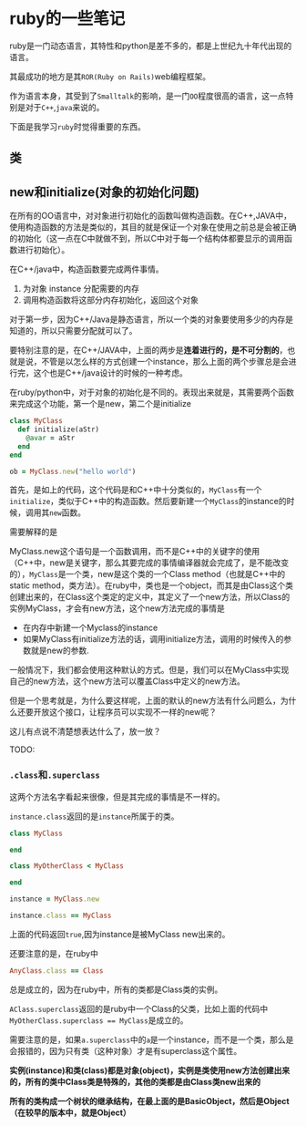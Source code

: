ruby的一些笔记
===

ruby是一门动态语言，其特性和python是差不多的，都是上世纪九十年代出现的语言。

其最成功的地方是其`ROR(Ruby on Rails)`web编程框架。

作为语言本身，其受到了`Smalltalk`的影响，是一门`OO`程度很高的语言，这一点特别是对于`C++`,`java`来说的。

下面是我学习`ruby`时觉得重要的东西。

## 类

## new和initialize(对象的初始化问题)
在所有的OO语言中，对对象进行初始化的函数叫做构造函数。在C++,JAVA中，使用构造函数的方法是类似的，其目的就是保证一个对象在使用之前总是会被正确的初始化（这一点在C中就做不到，所以C中对于每一个结构体都要显示的调用函数进行初始化）。

在C++/java中，构造函数要完成两件事情。
 1. 为对象 instance 分配需要的内存
 2. 调用构造函数将这部分内存初始化，返回这个对象

对于第一步，因为C++/Java是静态语言，所以一个类的对象要使用多少的内存是知道的，所以只需要分配就可以了。

要特别注意的是，在C++/JAVA中，上面的两步是**连着进行的，是不可分割的**，也就是说，不管是以怎么样的方式创建一个instance，那么上面的两个步骤总是会进行完，这个也是C++/java设计的时候的一种考虑。

在ruby/python中，对于对象的初始化是不同的。表现出来就是，其需要两个函数来完成这个功能，第一个是new，第二个是initialize


```ruby
class MyClass
  def initialize(aStr)
    @avar = aStr
  end
end

ob = MyClass.new("hello world")
```

首先，是如上的代码，这个代码是和C++中十分类似的，`MyClass`有一个`initialize`，类似于C++中的构造函数。然后要新建一个`MyClass`的instance的时候，调用其`new`函数。

需要解释的是

 MyClass.new这个语句是一个函数调用，而不是C++中的关键字的使用（C++中，new是关键字，那么其要完成的事情编译器就会完成了，是不能改变的），`MyClass`是一个类，new是这个类的一个Class method（也就是C++中的static method，类方法）。在ruby中，类也是一个object，而其是由Class这个类创建出来的，在Class这个类定的定义中，其定义了一个new方法，所以Class的实例MyClass，才会有new方法，这个new方法完成的事情是
 * 在内存中新建一个Myclass的instance 
 * 如果MyClass有initialize方法的话，调用initialize方法，调用的时候传入的参数就是new的参数.

一般情况下，我们都会使用这种默认的方式。但是，我们可以在MyClass中实现自己的new方法，这个new方法可以覆盖Class中定义的new方法。

但是一个思考就是，为什么要这样呢，上面的默认的new方法有什么问题么，为什么还要开放这个接口，让程序员可以实现不一样的new呢？

这儿有点说不清楚想表达什么了，放一放？

TODO:

### `.class`和`.superclass`
这两个方法名字看起来很像，但是其完成的事情是不一样的。

`instance.class`返回的是`instance`所属于的类。

```ruby
class MyClass

end

class MyOtherClass < MyClass

end

instance = MyClass.new

instance.class == MyClass
```
上面的代码返回`true`,因为instance是被MyClass new出来的。

还要注意的是，在ruby中
```ruby
AnyClass.class == Class
```
总是成立的，因为在ruby中，所有的类都是Class类的实例。

`AClass.superclass`返回的是ruby中一个Class的父类，比如上面的代码中
`MyOtherClass.superclass == MyClass`是成立的。

需要注意的是，如果`a.superclass`中的`a`是一个instance，而不是一个类，那么是会报错的，因为只有类（这种对象）才是有superclass这个属性。

**实例(instance)和类(class)都是对象(object)，实例是类使用new方法创建出来的，所有的类中Class类是特殊的，其他的类都是由Class类new出来的**


**所有的类构成一个树状的继承结构，在最上面的是BasicObject，然后是Object（在较早的版本中，就是Object）**